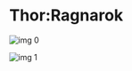 # Thor:Ragnarok

![img 0](https://i.imgur.com/n5pCpW9.jpg)

![img 1](https://i.imgur.com/UczvnrH.jpg)

